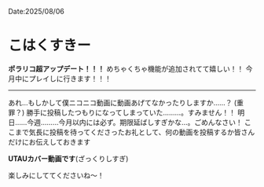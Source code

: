 Date:2025/08/06
# こはくすきー

**ポラリコ超アップデート！！！**
めちゃくちゃ機能が追加されてて嬉しい！！
今月中にプレイしに行きます！！！

---

あれ…もしかして僕ニコニコ動画に動画あげてなかったりしますか……？
(重罪？)
勝手に投稿したつもりになってしまっていた………。すみません！！
明日……今週………今月以内には必ず。期限延ばしすぎかな…。ごめんなさい！
ここまで気長に投稿を待ってくださったお礼として、何の動画を投稿するか皆さんだけにお伝えしておきます

**UTAUカバー動画です**(ざっくりしすぎ)

楽しみにしててくださいね〜！
